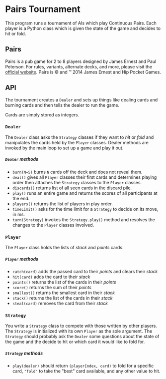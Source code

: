 # Pairs Tournament

This program runs a tournament of AIs which play Continuous Pairs.
  Each player is a Python class which is given the state of the game and decides to hit or fold.

## Pairs
Pairs is a pub game for 2 to 8 players designed by James Ernest and Paul Peterson.
  For rules, variants, alternate decks, and more, please visit the
  [official website](www.playpairs.com).
  Pairs is :copyright: and :tm: 2014 James Ernest and Hip Pocket Games.

## API
The tournament creates a `Dealer` and sets up things like dealing cards and burning cards and then tells the dealer to run the game.

Cards are simply stored as integers.

### `Dealer`
The `Dealer` class asks the `Strategy` classes if they want to *hit* or *fold* and manipulates the cards held by the `Player` classes.
Dealer methods are invoked by the main loop to set up a game and play it out.
##### `Dealer` methods
- `burn(N=5)` burns `N` cards off the deck and does not reveal them.
- `deal()` gives all `Player` classes their first cards and determines playing order then attaches the `Strategy` classes to the `Player` classes.
- `discards()` returns list of all seen cards in the discard pile.
- `play()` runs an entire game and returns the scores of all participants at the end.
- `players()` returns the list of players in play order.
- `timeLimit()` asks for the time limit for a `Strategy` to decide on its move, in ms.
- `turn(Strategy)` invokes the `Strategy.play()` method and resolves the changes to the `Player` classes involved.

### `Player`
The `Player` class holds the lists of *stack* and *points* cards.
##### `Player` methods
  - `catch(card)` adds the passed card to their *points* and clears their *stack*
  - `hit(card)` adds the card to their *stack*
  - `points()` returns the list of the cards in their *points*
  - `score()` returns the sum of their *points*
  - `smallest()` returns the smallest card in their *stack*
  - `stack()` returns the list of the cards in their *stack*
  - `steal(card)` removes the card from their *stack*

### `Strategy`
You write a `Strategy` class to compete with those written by other players.  The `Strategy` is initialized with its own `Player` as the sole argument.  The `Strategy` should probably ask the `Dealer` some questions about the state of the game and the decide to hit or which card it would like to fold for.
##### `Strategy` methods
  - `play(dealer)` should return `(playerIndex, card)` to fold for a specific card, `"fold"` to take the "best" card available, and any other value to hit.
